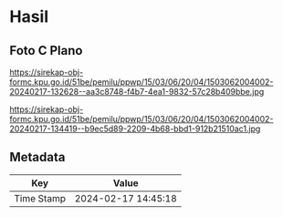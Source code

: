 # Hasil

## Foto C Plano

https://sirekap-obj-formc.kpu.go.id/51be/pemilu/ppwp/15/03/06/20/04/1503062004002-20240217-132628--aa3c8748-f4b7-4ea1-9832-57c28b409bbe.jpg

https://sirekap-obj-formc.kpu.go.id/51be/pemilu/ppwp/15/03/06/20/04/1503062004002-20240217-134419--b9ec5d89-2209-4b68-bbd1-912b21510ac1.jpg


## Metadata

| Key        | Value               |
| ---------- | ------------------- |
| Time Stamp | 2024-02-17 14:45:18 |



